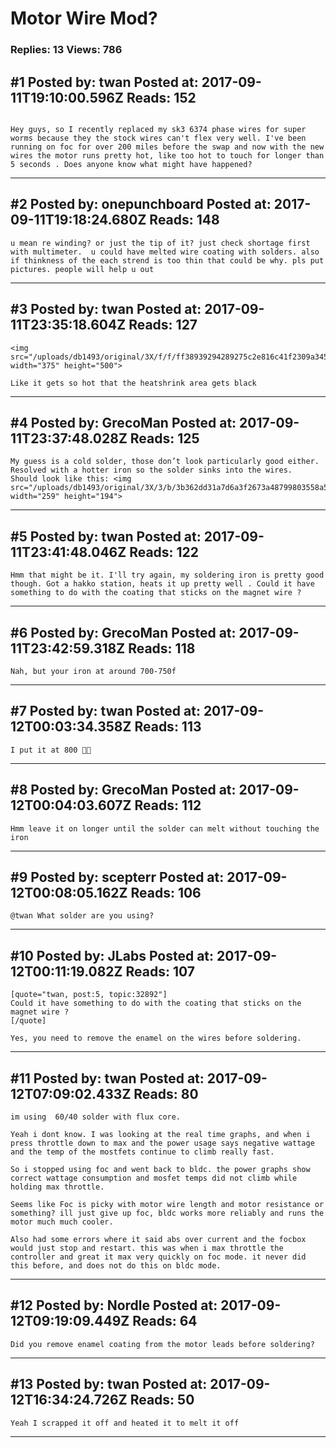# Motor Wire Mod?

### Replies: 13 Views: 786

## \#1 Posted by: twan Posted at: 2017-09-11T19:10:00.596Z Reads: 152

```

Hey guys, so I recently replaced my sk3 6374 phase wires for super worms because they the stock wires can't flex very well. I've been running on foc for over 200 miles before the swap and now with the new wires the motor runs pretty hot, like too hot to touch for longer than 5 seconds . Does anyone know what might have happened?
```

---
## \#2 Posted by: onepunchboard Posted at: 2017-09-11T19:18:24.680Z Reads: 148

```
u mean re winding? or just the tip of it? just check shortage first with multimeter.  u could have melted wire coating with solders. also if thinkness of the each strend is too thin that could be why. pls put pictures. people will help u out
```

---
## \#3 Posted by: twan Posted at: 2017-09-11T23:35:18.604Z Reads: 127

```
<img src="/uploads/db1493/original/3X/f/f/ff38939294289275c2e816c41f2309a345a93667.jpg" width="375" height="500">

Like it gets so hot that the heatshrink area gets black
```

---
## \#4 Posted by: GrecoMan Posted at: 2017-09-11T23:37:48.028Z Reads: 125

```
My guess is a cold solder, those don’t look particularly good either.  Resolved with a hotter iron so the solder sinks into the wires.  Should look like this: <img src="/uploads/db1493/original/3X/3/b/3b362dd31a7d6a3f2673a48799803558a5e6df74.jpeg" width="259" height="194">
```

---
## \#5 Posted by: twan Posted at: 2017-09-11T23:41:48.046Z Reads: 122

```
Hmm that might be it. I'll try again, my soldering iron is pretty good though. Got a hakko station, heats it up pretty well . Could it have something to do with the coating that sticks on the magnet wire ?
```

---
## \#6 Posted by: GrecoMan Posted at: 2017-09-11T23:42:59.318Z Reads: 118

```
Nah, but your iron at around 700-750f
```

---
## \#7 Posted by: twan Posted at: 2017-09-12T00:03:34.358Z Reads: 113

```
I put it at 800 🤣🤣
```

---
## \#8 Posted by: GrecoMan Posted at: 2017-09-12T00:04:03.607Z Reads: 112

```
Hmm leave it on longer until the solder can melt without touching the iron
```

---
## \#9 Posted by: scepterr Posted at: 2017-09-12T00:08:05.162Z Reads: 106

```
@twan What solder are you using?
```

---
## \#10 Posted by: JLabs Posted at: 2017-09-12T00:11:19.082Z Reads: 107

```
[quote="twan, post:5, topic:32892"]
Could it have something to do with the coating that sticks on the magnet wire ?
[/quote]

Yes, you need to remove the enamel on the wires before soldering.
```

---
## \#11 Posted by: twan Posted at: 2017-09-12T07:09:02.433Z Reads: 80

```
im using  60/40 solder with flux core. 

Yeah i dont know. I was looking at the real time graphs, and when i press throttle down to max and the power usage says negative wattage and the temp of the mostfets continue to climb really fast. 

So i stopped using foc and went back to bldc. the power graphs show correct wattage consumption and mosfet temps did not climb while holding max throttle. 

Seems like Foc is picky with motor wire length and motor resistance or something? ill just give up foc, bldc works more reliably and runs the motor much much cooler. 

Also had some errors where it said abs over current and the focbox would just stop and restart. this was when i max throttle the controller and great it max very quickly on foc mode. it never did this before, and does not do this on bldc mode.
```

---
## \#12 Posted by: Nordle Posted at: 2017-09-12T09:19:09.449Z Reads: 64

```
Did you remove enamel coating from the motor leads before soldering?
```

---
## \#13 Posted by: twan Posted at: 2017-09-12T16:34:24.726Z Reads: 50

```
Yeah I scrapped it off and heated it to melt it off
```

---
